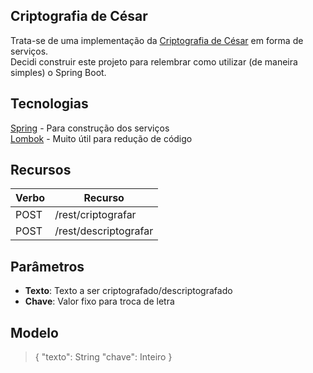 ## Criptografia de César 

Trata-se de uma implementação da [Criptografia de César](https://pt.wikipedia.org/wiki/Cifra_de_C%C3%A9sar) em forma de serviços.
<br />
Decidi construir este projeto para relembrar como utilizar (de maneira simples) o Spring Boot.

## Tecnologias

[Spring](https://github.com/spring-projects/spring-boot) - Para construção dos serviços
<br />
[Lombok](https://github.com/rzwitserloot/lombok) - Muito útil para redução de código

## Recursos

| Verbo | Recurso |
| ----- | ------- |
| POST | /rest/criptografar |
| POST | /rest/descriptografar |

## Parâmetros

* **Texto**: Texto a ser criptografado/descriptografado
* **Chave**: Valor fixo para troca de letra

## Modelo

>{
>	"texto": String
>	"chave": Inteiro
>}